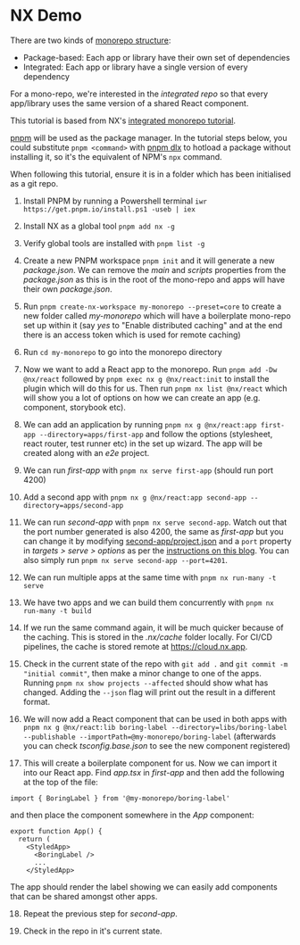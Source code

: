 # NX Demo

There are two kinds of [monorepo structure](https://nx.dev/concepts/integrated-vs-package-based):

- Package-based: Each app or library have their own set of dependencies
- Integrated: Each app or library have a single version of every dependency

For a mono-repo, we're interested in the _integrated repo_ so that every app/library uses the same version of a shared React component.

This tutorial is based from NX's [integrated monorepo tutorial](https://nx.dev/getting-started/tutorials/integrated-repo-tutorial).

[pnpm](https://pnpm.io/) will be used as the package manager. In the tutorial steps below, you could substitute `pnpm <command>` with [pnpm dlx](https://pnpm.io/cli/dlx) to hotload a package without installing it, so it's the equivalent of NPM's `npx` command.

When following this tutorial, ensure it is in a folder which has been initialised as a git repo.

1. Install PNPM by running a Powershell terminal `iwr https://get.pnpm.io/install.ps1 -useb | iex`

2. Install NX as a global tool `pnpm add nx -g`

3. Verify global tools are installed with `pnpm list -g`

4. Create a new PNPM workspace `pnpm init` and it will generate a new _package.json_. We can remove the _main_ and _scripts_ properties from the _package.json_ as this is in the root of the mono-repo and apps will have their own _package.json_.

5. Run `pnpm create-nx-workspace my-monorepo --preset=core` to create a new folder called _my-monorepo_ which will have a boilerplate mono-repo set up within it (say _yes_ to "Enable distributed caching" and at the end there is an access token which is used for remote caching)

6. Run `cd my-monorepo` to go into the monorepo directory

7. Now we want to add a React app to the monorepo. Run `pnpm add -Dw @nx/react` followed by `pnpm exec nx g @nx/react:init` to install the plugin which will do this for us. Then run `pnpm nx list @nx/react` which will show you a lot of options on how we can create an app (e.g. component, storybook etc).

8. We can add an application by running `pnpm nx g @nx/react:app first-app --directory=apps/first-app` and follow the options (stylesheet, react router, test runner etc) in the set up wizard. The app will be created along with an _e2e_ project.

9. We can run _first-app_ with `pnpm nx serve first-app` (should run port 4200)

10. Add a second app with `pnpm nx g @nx/react:app second-app --directory=apps/second-app`

11. We can run _second-app_ with `pnpm nx serve second-app`. Watch out that the port number generated is also 4200, the same as _first-app_ but you can change it by modifying [second-app/project.json](./my-monorepo/apps/second-app/project.json) and a `port` property in _targets > serve > options_ as per the [instructions on this blog](https://medium.com/@donald.murillo07/how-to-change-the-default-port-for-any-nx-project-with-2-simple-tricks-c02b0741b9b3). You can also simply run `pnpm nx serve second-app --port=4201`.

12. We can run multiple apps at the same time with `pnpm nx run-many -t serve`

13. We have two apps and we can build them concurrently with `pnpm nx run-many -t build`

14. If we run the same command again, it will be much quicker because of the caching. This is stored in the _.nx/cache_ folder locally. For CI/CD pipelines, the cache is stored remote at https://cloud.nx.app.

15. Check in the current state of the repo with `git add .` and `git commit -m "initial commit"`, then make a minor change to one of the apps. Running `pnpm nx show projects --affected` should show what has changed. Adding the `--json` flag will print out the result in a different format.

16. We will now add a React component that can be used in both apps with `pnpm nx g @nx/react:lib boring-label --directory=libs/boring-label --publishable --importPath=@my-monorepo/boring-label` (afterwards you can check _tsconfig.base.json_ to see the new component registered)

17. This will create a boilerplate component for us. Now we can import it into our React app. Find _app.tsx_ in _first-app_ and then add the following at the top of the file:

```
import { BoringLabel } from '@my-monorepo/boring-label'
```

and then place the component somewhere in the _App_ component:

```
export function App() {
  return (
    <StyledApp>
      <BoringLabel />
      ...
    </StyledApp>
```

The app should render the label showing we can easily add components that can be shared amongst other apps.

18. Repeat the previous step for _second-app_.

19. Check in the repo in it's current state.
